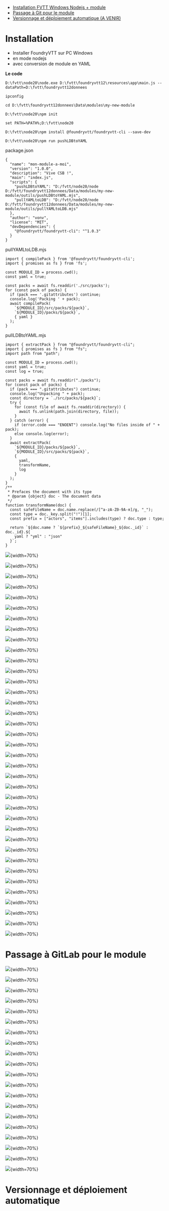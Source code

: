 * [Installation FVTT Windows Nodejs + module](#installation)
* [Passage à Git pour le module](#passage-à-gitlab-pour-le-module)
* [Versionnage et déploiement automatique (A VENIR)](#versionnage-et-déploiement-automatique)

# Installation

* Installer FoundryVTT sur PC Windows
* en mode nodejs
* avec conversion de module en YAML

**Le code**

```
D:\fvtt\node20\node.exe D:\fvtt\foundryvtt12\resources\app\main.js --dataPath=D:\fvtt\foundryvtt12donnees

ipconfig

cd D:\fvtt\foundryvtt12donnees\Data\modules\my-new-module

D:\fvtt\node20\npm init

set PATH=%PATH%;D:\fvtt\node20

D:\fvtt\node20\npm install @foundryvtt/foundryvtt-cli --save-dev

D:\fvtt\node20\npm run pushLDBtoYAML
```

package.json

```
{
  "name": "mon-module-a-moi",
  "version": "1.0.0",
  "description": "Vive CSB !",
  "main": "index.js",
  "scripts": {
    "pushLDBtoYAML": "D:/fvtt/node20/node D:/fvtt/foundryvtt12donnees/Data/modules/my-new-module/outils/pushLDBtoYAML.mjs",
    "pullYAMLtoLDB": "D:/fvtt/node20/node D:/fvtt/foundryvtt12donnees/Data/modules/my-new-module/outils/pullYAMLtoLDB.mjs"
  },
  "author": "vonv",
  "license": "MIT",
  "devDependencies": {
    "@foundryvtt/foundryvtt-cli": "^1.0.3"
  }
}
```


pullYAMLtoLDB.mjs

```
import { compilePack } from '@foundryvtt/foundryvtt-cli';
import { promises as fs } from 'fs';

const MODULE_ID = process.cwd();
const yaml = true;

const packs = await fs.readdir('./src/packs');
for (const pack of packs) {
  if (pack === '.gitattributes') continue;
  console.log('Packing ' + pack);
  await compilePack(
    `${MODULE_ID}/src/packs/${pack}`,
    `${MODULE_ID}/packs/${pack}`,
    { yaml }
  );
}
```

pullLDBtoYAML.mjs

```
import { extractPack } from "@foundryvtt/foundryvtt-cli";
import { promises as fs } from "fs";
import path from "path";

const MODULE_ID = process.cwd();
const yaml = true;
const log = true;

const packs = await fs.readdir("./packs");
for (const pack of packs) {
  if (pack === ".gitattributes") continue;
  console.log("Unpacking " + pack);
  const directory = `./src/packs/${pack}`;
  try {
    for (const file of await fs.readdir(directory)) {
      await fs.unlink(path.join(directory, file));
    }
  } catch (error) {
    if (error.code === "ENOENT") console.log("No files inside of " + pack);
    else console.log(error);
  }
  await extractPack(
    `${MODULE_ID}/packs/${pack}`,
    `${MODULE_ID}/src/packs/${pack}`,
    {
      yaml,
      transformName,
      log
    }
  );
}
/**
 * Prefaces the document with its type
 * @param {object} doc - The document data
 */
function transformName(doc) {
  const safeFileName = doc.name.replace(/[^a-zA-Z0-9А-я]/g, "_");
  const type = doc._key.split("!")[1];
  const prefix = ["actors", "items"].includes(type) ? doc.type : type;

  return `${doc.name ? `${prefix}_${safeFileName}_${doc._id}` : doc._id}.${
    yaml ? "yml" : "json"
  }`;
}
```


![](https://gitlab.com/vonv/fvtt-csb-vonv-sys-bor/-/raw/main/manuel/foundryvtt-install-windows-nodejs-to-yaml-0010.jpg){width=70%}

![](https://gitlab.com/vonv/fvtt-csb-vonv-sys-bor/-/raw/main/manuel/foundryvtt-install-windows-nodejs-to-yaml-0020.jpg){width=70%}

![](https://gitlab.com/vonv/fvtt-csb-vonv-sys-bor/-/raw/main/manuel/foundryvtt-install-windows-nodejs-to-yaml-0030.jpg){width=70%}

![](https://gitlab.com/vonv/fvtt-csb-vonv-sys-bor/-/raw/main/manuel/foundryvtt-install-windows-nodejs-to-yaml-0040.jpg){width=70%}

![](https://gitlab.com/vonv/fvtt-csb-vonv-sys-bor/-/raw/main/manuel/foundryvtt-install-windows-nodejs-to-yaml-0050.jpg){width=70%}

![](https://gitlab.com/vonv/fvtt-csb-vonv-sys-bor/-/raw/main/manuel/foundryvtt-install-windows-nodejs-to-yaml-0060.jpg){width=70%}

![](https://gitlab.com/vonv/fvtt-csb-vonv-sys-bor/-/raw/main/manuel/foundryvtt-install-windows-nodejs-to-yaml-0070.jpg){width=70%}

![](https://gitlab.com/vonv/fvtt-csb-vonv-sys-bor/-/raw/main/manuel/foundryvtt-install-windows-nodejs-to-yaml-0080.jpg){width=70%}

![](https://gitlab.com/vonv/fvtt-csb-vonv-sys-bor/-/raw/main/manuel/foundryvtt-install-windows-nodejs-to-yaml-0090.jpg){width=70%}

![](https://gitlab.com/vonv/fvtt-csb-vonv-sys-bor/-/raw/main/manuel/foundryvtt-install-windows-nodejs-to-yaml-0100.jpg){width=70%}

![](https://gitlab.com/vonv/fvtt-csb-vonv-sys-bor/-/raw/main/manuel/foundryvtt-install-windows-nodejs-to-yaml-0110.jpg){width=70%}

![](https://gitlab.com/vonv/fvtt-csb-vonv-sys-bor/-/raw/main/manuel/foundryvtt-install-windows-nodejs-to-yaml-0120.jpg){width=70%}

![](https://gitlab.com/vonv/fvtt-csb-vonv-sys-bor/-/raw/main/manuel/foundryvtt-install-windows-nodejs-to-yaml-0130.jpg){width=70%}

![](https://gitlab.com/vonv/fvtt-csb-vonv-sys-bor/-/raw/main/manuel/foundryvtt-install-windows-nodejs-to-yaml-0140.jpg){width=70%}

![](https://gitlab.com/vonv/fvtt-csb-vonv-sys-bor/-/raw/main/manuel/foundryvtt-install-windows-nodejs-to-yaml-0150.jpg){width=70%}

![](https://gitlab.com/vonv/fvtt-csb-vonv-sys-bor/-/raw/main/manuel/foundryvtt-install-windows-nodejs-to-yaml-0160.jpg){width=70%}

![](https://gitlab.com/vonv/fvtt-csb-vonv-sys-bor/-/raw/main/manuel/foundryvtt-install-windows-nodejs-to-yaml-0170.jpg){width=70%}

![](https://gitlab.com/vonv/fvtt-csb-vonv-sys-bor/-/raw/main/manuel/foundryvtt-install-windows-nodejs-to-yaml-0180.jpg){width=70%}

![](https://gitlab.com/vonv/fvtt-csb-vonv-sys-bor/-/raw/main/manuel/foundryvtt-install-windows-nodejs-to-yaml-0190.jpg){width=70%}

![](https://gitlab.com/vonv/fvtt-csb-vonv-sys-bor/-/raw/main/manuel/foundryvtt-install-windows-nodejs-to-yaml-0200.jpg){width=70%}

![](https://gitlab.com/vonv/fvtt-csb-vonv-sys-bor/-/raw/main/manuel/foundryvtt-install-windows-nodejs-to-yaml-0210.jpg){width=70%}

![](https://gitlab.com/vonv/fvtt-csb-vonv-sys-bor/-/raw/main/manuel/foundryvtt-install-windows-nodejs-to-yaml-0220.jpg){width=70%}

![](https://gitlab.com/vonv/fvtt-csb-vonv-sys-bor/-/raw/main/manuel/foundryvtt-install-windows-nodejs-to-yaml-0230.jpg){width=70%}

![](https://gitlab.com/vonv/fvtt-csb-vonv-sys-bor/-/raw/main/manuel/foundryvtt-install-windows-nodejs-to-yaml-0231.jpg){width=70%}

![](https://gitlab.com/vonv/fvtt-csb-vonv-sys-bor/-/raw/main/manuel/foundryvtt-install-windows-nodejs-to-yaml-0240.jpg){width=70%}

![](https://gitlab.com/vonv/fvtt-csb-vonv-sys-bor/-/raw/main/manuel/foundryvtt-install-windows-nodejs-to-yaml-0250.jpg){width=70%}

![](https://gitlab.com/vonv/fvtt-csb-vonv-sys-bor/-/raw/main/manuel/foundryvtt-install-windows-nodejs-to-yaml-0260.jpg){width=70%}

![](https://gitlab.com/vonv/fvtt-csb-vonv-sys-bor/-/raw/main/manuel/foundryvtt-install-windows-nodejs-to-yaml-0270.jpg){width=70%}

![](https://gitlab.com/vonv/fvtt-csb-vonv-sys-bor/-/raw/main/manuel/foundryvtt-install-windows-nodejs-to-yaml-0280.jpg){width=70%}

![](https://gitlab.com/vonv/fvtt-csb-vonv-sys-bor/-/raw/main/manuel/foundryvtt-install-windows-nodejs-to-yaml-0290.jpg){width=70%}

![](https://gitlab.com/vonv/fvtt-csb-vonv-sys-bor/-/raw/main/manuel/foundryvtt-install-windows-nodejs-to-yaml-0300.jpg){width=70%}

![](https://gitlab.com/vonv/fvtt-csb-vonv-sys-bor/-/raw/main/manuel/foundryvtt-install-windows-nodejs-to-yaml-0310.jpg){width=70%}

![](https://gitlab.com/vonv/fvtt-csb-vonv-sys-bor/-/raw/main/manuel/foundryvtt-install-windows-nodejs-to-yaml-0320.jpg){width=70%}

![](https://gitlab.com/vonv/fvtt-csb-vonv-sys-bor/-/raw/main/manuel/foundryvtt-install-windows-nodejs-to-yaml-0330.jpg){width=70%}

![](https://gitlab.com/vonv/fvtt-csb-vonv-sys-bor/-/raw/main/manuel/foundryvtt-install-windows-nodejs-to-yaml-0340.jpg){width=70%}

![](https://gitlab.com/vonv/fvtt-csb-vonv-sys-bor/-/raw/main/manuel/foundryvtt-install-windows-nodejs-to-yaml-0350.jpg){width=70%}

![](https://gitlab.com/vonv/fvtt-csb-vonv-sys-bor/-/raw/main/manuel/foundryvtt-install-windows-nodejs-to-yaml-0360.jpg){width=70%}

# Passage à GitLab pour le module

![](https://gitlab.com/vonv/fvtt-csb-vonv-sys-bor/-/raw/main/manuel/fvttaideauxdebutants0001.jpg){width=70%}

![](https://gitlab.com/vonv/fvtt-csb-vonv-sys-bor/-/raw/main/manuel/fvttaideauxdebutants0002.jpg){width=70%}

![](https://gitlab.com/vonv/fvtt-csb-vonv-sys-bor/-/raw/main/manuel/fvttaideauxdebutants0003.jpg){width=70%}

![](https://gitlab.com/vonv/fvtt-csb-vonv-sys-bor/-/raw/main/manuel/fvttaideauxdebutants0004.jpg){width=70%}

![](https://gitlab.com/vonv/fvtt-csb-vonv-sys-bor/-/raw/main/manuel/fvttaideauxdebutants0005.jpg){width=70%}

![](https://gitlab.com/vonv/fvtt-csb-vonv-sys-bor/-/raw/main/manuel/fvttaideauxdebutants0006.jpg){width=70%}

![](https://gitlab.com/vonv/fvtt-csb-vonv-sys-bor/-/raw/main/manuel/fvttaideauxdebutants0007.jpg){width=70%}

![](https://gitlab.com/vonv/fvtt-csb-vonv-sys-bor/-/raw/main/manuel/fvttaideauxdebutants0008.jpg){width=70%}

![](https://gitlab.com/vonv/fvtt-csb-vonv-sys-bor/-/raw/main/manuel/fvttaideauxdebutants0009.jpg){width=70%}

![](https://gitlab.com/vonv/fvtt-csb-vonv-sys-bor/-/raw/main/manuel/fvttaideauxdebutants0010.jpg){width=70%}

![](https://gitlab.com/vonv/fvtt-csb-vonv-sys-bor/-/raw/main/manuel/fvttaideauxdebutants0011.jpg){width=70%}

![](https://gitlab.com/vonv/fvtt-csb-vonv-sys-bor/-/raw/main/manuel/fvttaideauxdebutants0012.jpg){width=70%}

![](https://gitlab.com/vonv/fvtt-csb-vonv-sys-bor/-/raw/main/manuel/fvttaideauxdebutants0013.jpg){width=70%}

![](https://gitlab.com/vonv/fvtt-csb-vonv-sys-bor/-/raw/main/manuel/fvttaideauxdebutants0014.jpg){width=70%}

![](https://gitlab.com/vonv/fvtt-csb-vonv-sys-bor/-/raw/main/manuel/fvttaideauxdebutants0015.jpg){width=70%}

![](https://gitlab.com/vonv/fvtt-csb-vonv-sys-bor/-/raw/main/manuel/fvttaideauxdebutants0016.jpg){width=70%}

![](https://gitlab.com/vonv/fvtt-csb-vonv-sys-bor/-/raw/main/manuel/fvttaideauxdebutants0017.jpg){width=70%}

![](https://gitlab.com/vonv/fvtt-csb-vonv-sys-bor/-/raw/main/manuel/fvttaideauxdebutants0018.jpg){width=70%}

![](https://gitlab.com/vonv/fvtt-csb-vonv-sys-bor/-/raw/main/manuel/fvttaideauxdebutants0019.jpg){width=70%}

![](https://gitlab.com/vonv/fvtt-csb-vonv-sys-bor/-/raw/main/manuel/fvttaideauxdebutants0020.jpg){width=70%}

# Versionnage et déploiement automatique

